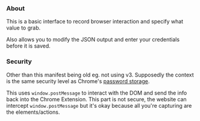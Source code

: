 ### About

This is a basic interface to record browser interaction and specify what value to grab.

Also allows you to modify the JSON output and enter your credentials before it is saved.

### Security

Other than this manifest being old eg. not using v3. Supposedly the context is the same security level as Chrome's [password storage](https://stackoverflow.com/questions/17287553/chrome-extension-storing-variables-in-background-page-is-secure/17293075#17293075).

This uses `window.postMessage` to interact with the DOM and send the info back into the Chrome Extension. This part is not secure, the website can intercept `window.postMessage` but it's okay because all you're capturing are the elements/actions.
